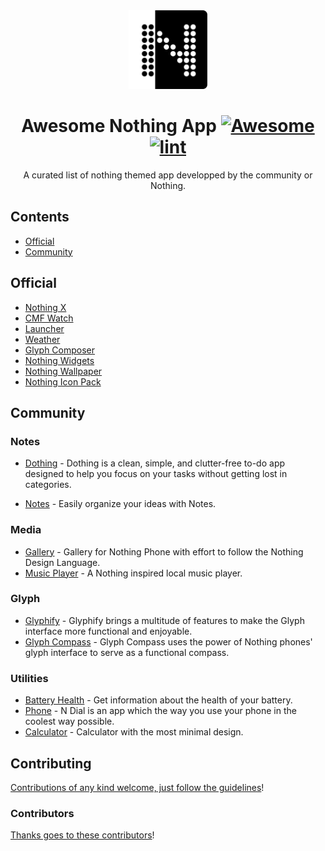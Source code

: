 <div align="center">

<!-- image -->

<a href="" target="_blank" rel="noopener noreferrer">
  <img src="https://github.com/Ni-g-3l/awesome-nothing-app/blob/main/media/nothing_logo.png" width="25%"/>
</a>

<!-- title -->

<!--lint ignore no-dead-urls-->

# Awesome Nothing App [![Awesome](https://awesome.re/badge.svg)](https://awesome.re)[![lint](https://github.com/YOUR_GITHUB_USER/YOUR_REPO/actions/workflows/lint.yaml/badge.svg)](https://github.com/Ni-g-3l/awesome-nothing-app/actions/workflows/lint.yaml)

<!-- subtitle -->

A curated list of nothing themed app developped by the community or Nothing.

</div>

<!-- TOC -->

## Contents

- [Official](#official)
- [Community](#community)

<!-- CONTENT -->

## Official

- [Nothing X](https://play.google.com/store/apps/details?id=com.nothing.smartcenter)
- [CMF Watch](https://play.google.com/store/apps/details?id=com.nothing.cmf.watch)
- [Launcher](https://play.google.com/store/apps/details?id=com.nothing.launcher)
- [Weather](https://play.google.com/store/apps/details?id=com.nothing.weather)
- [Glyph Composer](https://play.google.com/store/apps/details?id=com.nothing.glyph.composer)
- [Nothing Widgets](https://play.google.com/store/apps/details?id=com.nothing.hearthstone)
- [Nothing Wallpaper](https://play.google.com/store/apps/details?id=com.nothing.wallpaper)
- [Nothing Icon Pack](https://play.google.com/store/apps/details?id=com.nothing.icon)

## Community

### Notes

- [Dothing](https://play.google.com/store/apps/details?id=com.firstyogi.dothing) - Dothing is a clean, simple, and clutter-free to-do app designed to help you focus on your tasks without getting lost in categories.

- [Notes](https://play.google.com/store/apps/details?id=com.monospace.notes) - Easily organize your ideas with Notes.


### Media

- [Gallery](https://github.com/jerichoi224/Nothing-Gallery) - Gallery for Nothing Phone with effort to follow the Nothing Design Language.
- [Music Player](https://github.com/MissingCore/Music) - A Nothing inspired local music player.



### Glyph

- [Glyphify](https://play.google.com/store/apps/details?id=com.frank.glyphify) - Glyphify brings a multitude of features to make the Glyph interface more functional and enjoyable.
- [Glyph Compass](https://play.google.com/store/apps/details?id=com.JayKayCooperations.glyph_compass) - Glyph Compass uses the power of Nothing phones' glyph interface to serve as a functional compass.


### Utilities

- [Battery Health](https://play.google.com/store/apps/details?id=com.monospace.battery) - Get information about the health of your battery.
- [Phone](https://play.google.com/store/apps/details?id=com.hearthborn.studios.ndial) - N Dial is an app which the way you use your phone in the coolest way possible.
- [Calculator](https://play.google.com/store/apps/details?id=com.hearthborn.studios.ncalc) - Calculator with the most minimal design.

<!-- END CONTENT -->

## Contributing

[Contributions of any kind welcome, just follow the guidelines](contributing.md)!

### Contributors

[Thanks goes to these contributors](https://github.com/Ni-g-3l/awesome-nothing-app/graphs/contributors)!
